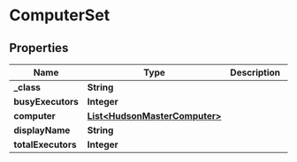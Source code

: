 

# ComputerSet

## Properties

Name | Type | Description | Notes
------------ | ------------- | ------------- | -------------
**_class** | **String** |  |  [optional]
**busyExecutors** | **Integer** |  |  [optional]
**computer** | [**List&lt;HudsonMasterComputer&gt;**](HudsonMasterComputer.md) |  |  [optional]
**displayName** | **String** |  |  [optional]
**totalExecutors** | **Integer** |  |  [optional]




